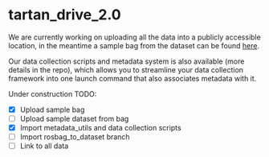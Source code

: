 # tartan_drive_2.0

We are currently working on uploading all the data into a publicly accessible location, in the meantime a sample bag from the dataset can be found [here](https://drive.google.com/drive/folders/13tjjAECKgbXV2nU-Rzg_Gqto5v-81YeL?usp=sharing).

Our data collection scripts and metadata system is also available (more details in the repo), which allows you to streamline your data collection framework into one launch command that also associates metadata with it.

Under construction
TODO:
- [x] Upload sample bag
- [ ] Upload sample dataset from bag
- [x] Import metadata_utils and data collection scripts
- [ ] Import rosbag_to_dataset branch
- [ ] Link to all data
